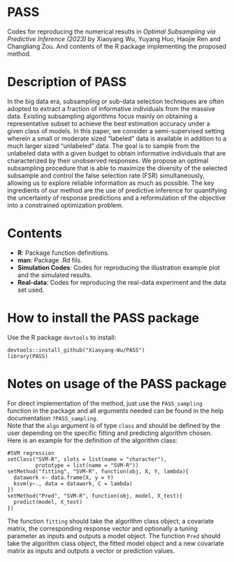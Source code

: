# PASS
Codes for reproducing the numerical results in *Optimal Subsampling via Predictive Inference (2023)* by Xiaoyang Wu, Yuyang Huo, Haojie Ren and Changliang Zou. And contents of the R package implementing the proposed method.

# Description of PASS
In the big data era, subsampling or sub-data selection techniques are often adopted to extract a fraction of informative individuals from the massive data. Existing subsampling algorithms focus mainly on obtaining a representative subset to achieve the best estimation accuracy under a given class of models. In this paper, we consider a semi-supervised setting wherein a small or moderate sized “labeled” data is available in addition to a much larger sized “unlabeled” data. The goal is to sample from the unlabeled data with a given budget to obtain informative individuals that are characterized by their unobserved responses. We propose an optimal subsampling procedure
that is able to maximize the diversity of the selected subsample and control the false selection rate (FSR) simultaneously, allowing us to explore reliable information as
much as possible. The key ingredients of our method are the use of predictive inference for quantifying the uncertainty of response predictions and a reformulation of the objective into a constrained optimization problem.

# Contents

- **R**: Package function definitions.
- **man**: Package .Rd fils.
- **Simulation Codes**: Codes for reproducing the illustration example plot and the simulated results.
- **Real-data**: Codes for reproducing the real-data experiment and the data set used.

# How to install the PASS package
Use the R package `devtools` to install:
```
devtools::install_github("Xiaoyang-Wu/PASS")  
library(PASS)
```

# Notes on usage of the PASS package
For direct implementation of the method, just use the `PASS_sampling` function in the package and all arguments needed can be found in the help documentation `?PASS_sampling`.  
Note that the `algo` argument is of type `class` and should be defined by the user depending on the specific fitting and predicting algorithm chosen. Here is an example for the definition of the algorithm class:
```
#SVM regression  
setClass("SVM-R", slots = list(name = "character"),  
         prototype = list(name = "SVM-R"))  
setMethod("fitting", "SVM-R", function(obj, X, Y, lambda){  
  datawork <- data.frame(X, y = Y)  
  ksvm(y~., data = datawork, C = lambda)  
})  
setMethod("Pred", "SVM-R", function(obj, model, X_test){  
  predict(model, X_test)  
})
```
The function `fitting` should take the algorithm class object, a covariate matrix, the corresponding response vector and optionally a tuning parameter as inputs and outputs a model object. The function `Pred` should take the algorithm class object, the fitted model object and a new covariate matrix as inputs and outputs a vector or prediction values.
